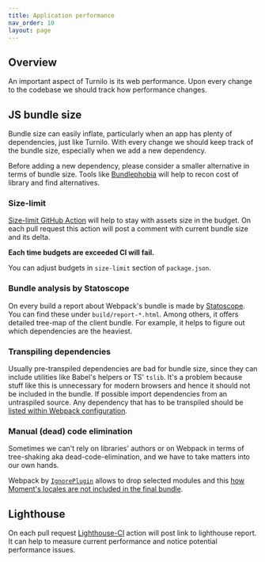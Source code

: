 ```yaml
---
title: Application performance
nav_order: 10
layout: page
---
```

  
## Overview

An important aspect of Turnilo is its web performance.
Upon every change to the codebase we should track how performance changes.

## JS bundle size

Bundle size can easily inflate, particularly when an app has plenty of dependencies, just like Turnilo.
With every change we should keep track of the bundle size, especially when we add a new dependency.

Before adding a new dependency, please consider a smaller alternative in terms of bundle size.
Tools like [Bundlephobia](https://bundlephobia.com/) will help to recon cost of library and find alternatives.

### Size-limit

[Size-limit GitHub Action](https://github.com/marketplace/actions/size-limit-action) will help to stay with assets size in the budget.
On each pull request this action will post a comment with current bundle size and its delta.

**Each time budgets are exceeded CI will fail.**

You can adjust budgets in `size-limit` section of `package.json`.

### Bundle analysis by Statoscope

On every build a report about Webpack's bundle is made by [Statoscope](https://statoscope.tech/).
You can find these under `build/report-*.html`.
Among others, it offers detailed tree-map of the client bundle.
For example, it helps to figure out which dependencies are the heaviest.

### Transpiling dependencies

Usually pre-transpiled dependencies are bad for bundle size, since they can include utilities like Babel's helpers or TS' `tslib`. It's a problem because stuff like this is unnecessary for modern browsers and hence it should not be included in the bundle.
If possible import dependencies from an untraspiled source.
Any dependency that has to be transpiled should be [listed within Webpack configuration](../config/webpack.common.js#28).

### Manual (dead) code elimination

Sometimes we can't rely on libraries' authors or on Webpack in terms of tree-shaking aka dead-code-elimination, and we have to take matters into our own hands.

Webpack by [`IgnorePlugin`](https://webpack.js.org/plugins/ignore-plugin/) allows to drop selected modules and this [how Moment's locales are not included in the final bundle](../config/webpack.common.js#45).

## Lighthouse

On each pull request [Lighthouse-CI](https://github.com/GoogleChrome/lighthouse-ci) action will post link to lighthouse report. It can help to measure current performance and notice potential performance issues.
